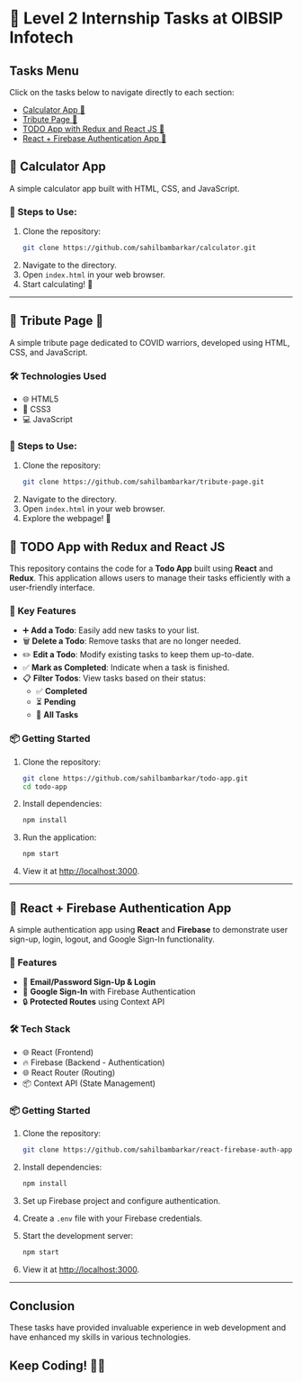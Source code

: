 
# 🌟 Level 2 Internship Tasks at OIBSIP Infotech

## Tasks Menu

Click on the tasks below to navigate directly to each section:

- [Calculator App 🧮](https://github.com/sahilbambarkar/OIBSIP/tree/main/Level%202/Task%201-%20CALCULATOR) <br>
- [Tribute Page 💐](https://github.com/sahilbambarkar/OIBSIP/tree/main/Level%202/Task%202-%20Tribute%20page) <br>
- [TODO App with Redux and React JS 📝](https://github.com/sahilbambarkar/OIBSIP/tree/main/Level%202/Task%203-%20React-Redux-Todo-App)<br>
- [React + Firebase Authentication App 🔐](https://github.com/sahilbambarkar/OIBSIP/tree/main/Level%202/Task%204-%20React_Firebase_Auth)<br>


## 🧮 Calculator App

A simple calculator app built with HTML, CSS, and JavaScript.

### 🎯 Steps to Use:
1. Clone the repository:
   ```bash
   git clone https://github.com/sahilbambarkar/calculator.git
   ```
2. Navigate to the directory.
3. Open `index.html` in your web browser.
4. Start calculating! 🎉

---



## 🌸 Tribute Page 💐

A simple tribute page dedicated to COVID warriors, developed using HTML, CSS, and JavaScript.

### 🛠️ Technologies Used
- 🌐 HTML5
- 🎨 CSS3
- 💻 JavaScript

### 🎯 Steps to Use:
1. Clone the repository:
   ```bash
   git clone https://github.com/sahilbambarkar/tribute-page.git
   ```
2. Navigate to the directory.
3. Open `index.html` in your web browser.
4. Explore the webpage! 👀



## 📝 TODO App with Redux and React JS

This repository contains the code for a **Todo App** built using **React** and **Redux**. This application allows users to manage their tasks efficiently with a user-friendly interface.

### 🎯 Key Features
- ➕ **Add a Todo**: Easily add new tasks to your list.
- 🗑️ **Delete a Todo**: Remove tasks that are no longer needed.
- ✏️ **Edit a Todo**: Modify existing tasks to keep them up-to-date.
- ✅ **Mark as Completed**: Indicate when a task is finished.
- 📋 **Filter Todos**: View tasks based on their status:
  - ✅ **Completed**
  - ⏳ **Pending**
  - 📜 **All Tasks**

### 📦 Getting Started
1. Clone the repository:
   ```bash
   git clone https://github.com/sahilbambarkar/todo-app.git
   cd todo-app
   ```
2. Install dependencies:
   ```bash
   npm install
   ```
3. Run the application:
   ```bash
   npm start
   ```
4. View it at [http://localhost:3000](http://localhost:3000).


---

## 🔐 React + Firebase Authentication App

A simple authentication app using **React** and **Firebase** to demonstrate user sign-up, login, logout, and Google Sign-In functionality.

### 🎯 Features
- 📧 **Email/Password Sign-Up & Login**
- 🔑 **Google Sign-In** with Firebase Authentication
- 🔒 **Protected Routes** using Context API

### 🛠️ Tech Stack
- 🌐 React (Frontend)
- 🔥 Firebase (Backend - Authentication)
- 🌐 React Router (Routing)
- 📦 Context API (State Management)

### 📦 Getting Started
1. Clone the repository:
   ```bash
   git clone https://github.com/sahilbambarkar/react-firebase-auth-app.git
   ```
2. Install dependencies:
   ```bash
   npm install
   ```
3. Set up Firebase project and configure authentication.
4. Create a `.env` file with your Firebase credentials.
5. Start the development server:
   ```bash
   npm start
   ```

6. View it at [http://localhost:3000](http://localhost:3000).
---

## Conclusion

These tasks have provided invaluable experience in web development and have enhanced my skills in various technologies. 



## Keep Coding! 💪✨


